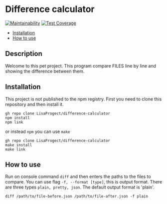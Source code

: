 # Difference calculator

[![Maintainability](https://api.codeclimate.com/v1/badges/3ecd8120ab0dd5a1e047/maintainability)](https://codeclimate.com/github/LisaProgect/difference-calculator/maintainability)
[![Test Coverage](https://api.codeclimate.com/v1/badges/3ecd8120ab0dd5a1e047/test_coverage)](https://codeclimate.com/github/LisaProgect/difference-calculator/test_coverage)

-   [Installation](#installation)
-   [How to use](#how_to_use)

## Description

Welcome to this pet project. This program compare FILES line by line and showing the difference between them.

## <a name="installation"></a>Installation

This project is not published to the npm registry. First you need to clone this repository and then install it.

```console
gh repo clone LisaProgect/difference-calculator
npm install
npm link
```

or instead `npm` you can use `make`

```console
gh repo clone LisaProgect/difference-calculator
make install
make link
```

## <a name="how_to_use"></a>How to use

Run on console command `diff` and then enters the paths to the files to compare.
You can use flag `-f, --format [type]`, this is output format. There are three types `plain, pretty, json`. The default output format is 'plain'.

```console
diff /path/to/file-before.json /path/to/file-after.json -f plain
```
